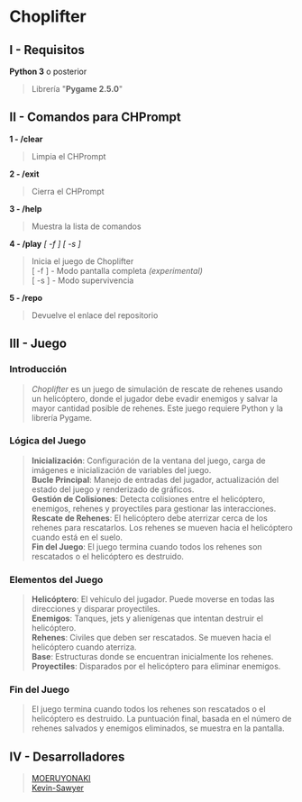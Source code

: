 # Choplifter

## I - Requisitos

**Python 3** o posterior  
> Librería "**Pygame 2.5.0**"  

## II - Comandos para CHPrompt

**1 - /clear**  
> Limpia el CHPrompt  

**2 - /exit**  
> Cierra el CHPrompt  

**3 - /help**  
> Muestra la lista de comandos  

**4 - /play** *[ -f ]* *[ -s ]*  
> Inicia el juego de Choplifter  
> [ -f ] - Modo pantalla completa *(experimental)*  
> [ -s ] - Modo supervivencia  

**5 - /repo**  
> Devuelve el enlace del repositorio  

## III - Juego  

### Introducción  

> *Choplifter* es un juego de simulación de rescate de rehenes usando un helicóptero, donde el jugador debe evadir enemigos y salvar la mayor cantidad posible de rehenes. Este juego requiere Python y la librería Pygame.  

### Lógica del Juego  

> **Inicialización**: Configuración de la ventana del juego, carga de imágenes e inicialización de variables del juego.  
> **Bucle Principal**: Manejo de entradas del jugador, actualización del estado del juego y renderizado de gráficos.  
> **Gestión de Colisiones**: Detecta colisiones entre el helicóptero, enemigos, rehenes y proyectiles para gestionar las interacciones.  
> **Rescate de Rehenes**: El helicóptero debe aterrizar cerca de los rehenes para rescatarlos. Los rehenes se mueven hacia el helicóptero cuando está en el suelo.  
> **Fin del Juego**: El juego termina cuando todos los rehenes son rescatados o el helicóptero es destruido.  

### Elementos del Juego  

> **Helicóptero**: El vehículo del jugador. Puede moverse en todas las direcciones y disparar proyectiles.  
> **Enemigos**: Tanques, jets y alienígenas que intentan destruir el helicóptero.  
> **Rehenes**: Civiles que deben ser rescatados. Se mueven hacia el helicóptero cuando aterriza.  
> **Base**: Estructuras donde se encuentran inicialmente los rehenes.  
> **Proyectiles**: Disparados por el helicóptero para eliminar enemigos.  

### Fin del Juego  

> El juego termina cuando todos los rehenes son rescatados o el helicóptero es destruido. La puntuación final, basada en el número de rehenes salvados y enemigos eliminados, se muestra en la pantalla.  

## IV - Desarrolladores  

> [MOERUYONAKI](https://www.github.com/MOERUYONAKI)  
> [Kevin-Sawyer](https://www.github.com/Kevin-Sawyer)  
  